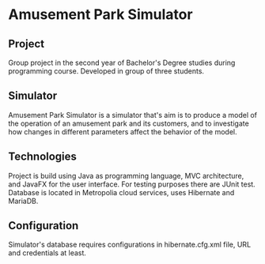 # Amusement Park Simulator

## Project
Group project in the second year of Bachelor's Degree studies during programming course. Developed in group of three students.

## Simulator
Amusement Park Simulator is a simulator that's aim is to produce a model of the operation of an amusement park and its customers, and to investigate how changes in different parameters affect the behavior of the model.

## Technologies
Project is build using Java as programming language, MVC architecture, and JavaFX for the user interface. For testing purposes there are JUnit test. Database is located in Metropolia cloud services, uses Hibernate and MariaDB.

## Configuration
Simulator's database requires configurations in hibernate.cfg.xml file, URL and credentials at least.